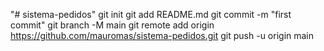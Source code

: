 "# sistema-pedidos"  git init git add README.md git commit -m "first commit" git branch -M main git remote add origin https://github.com/mauromas/sistema-pedidos.git git push -u origin main
